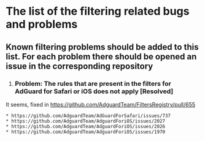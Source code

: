 # The list of the filtering related bugs and problems

## Known filtering problems should be added to this list. For each problem there should be opened an issue in the corresponding repository

1. ### Problem: The rules that are present in the filters for AdGuard for Safari or iOS does not apply [Resolved]

It seems, fixed in https://github.com/AdguardTeam/FiltersRegistry/pull/655

    * https://github.com/AdguardTeam/AdGuardForSafari/issues/737
    * https://github.com/AdguardTeam/AdguardForiOS/issues/2027
    * https://github.com/AdguardTeam/AdguardForiOS/issues/2026
    * https://github.com/AdguardTeam/AdguardForiOS/issues/1970

